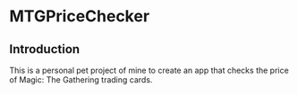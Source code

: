 # MTGPriceChecker

## Introduction
This is a personal pet project of mine to create an app that checks the price of Magic: The Gathering trading cards.
